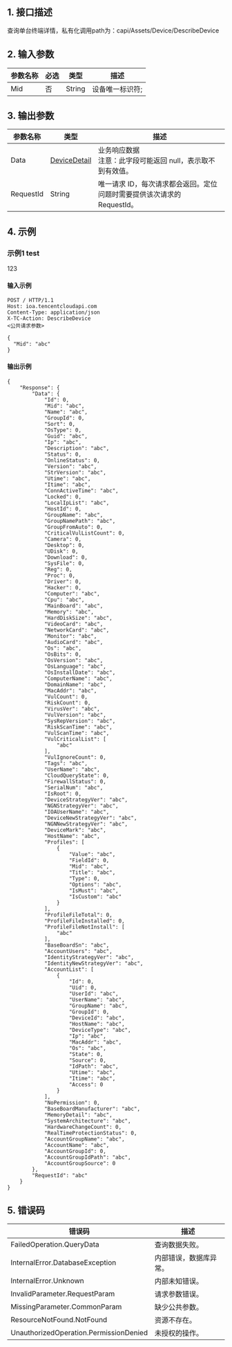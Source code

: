 ## 1. 接口描述




查询单台终端详情，私有化调用path为：capi/Assets/Device/DescribeDevice

## 2. 输入参数


| 参数名称 | 必选 | 类型 | 描述 |
|---------|---------|---------|---------|
| Mid | 否 | String | 设备唯一标识符; |

## 3. 输出参数

| 参数名称 | 类型 | 描述 |
|---------|---------|---------|
| Data | [DeviceDetail](/开放API/云规范接口/版本：2022-06-01/数据结构.md#DeviceDetail) | 业务响应数据<br/>注意：此字段可能返回 null，表示取不到有效值。|
| RequestId | String | 唯一请求 ID，每次请求都会返回。定位问题时需要提供该次请求的 RequestId。|

## 4. 示例

### 示例1 test

123

#### 输入示例

```
POST / HTTP/1.1
Host: ioa.tencentcloudapi.com
Content-Type: application/json
X-TC-Action: DescribeDevice
<公共请求参数>

{
  "Mid": "abc"
}
```

#### 输出示例

```
{
    "Response": {
        "Data": {
            "Id": 0,
            "Mid": "abc",
            "Name": "abc",
            "GroupId": 0,
            "Sort": 0,
            "OsType": 0,
            "Guid": "abc",
            "Ip": "abc",
            "Description": "abc",
            "Status": 0,
            "OnlineStatus": 0,
            "Version": "abc",
            "StrVersion": "abc",
            "Utime": "abc",
            "Itime": "abc",
            "ConnActiveTime": "abc",
            "Locked": 0,
            "LocalIpList": "abc",
            "HostId": 0,
            "GroupName": "abc",
            "GroupNamePath": "abc",
            "GroupFromAuto": 0,
            "CriticalVulListCount": 0,
            "Camera": 0,
            "Desktop": 0,
            "UDisk": 0,
            "Download": 0,
            "SysFile": 0,
            "Reg": 0,
            "Proc": 0,
            "Driver": 0,
            "Hacker": 0,
            "Computer": "abc",
            "Cpu": "abc",
            "MainBoard": "abc",
            "Memory": "abc",
            "HardDiskSize": "abc",
            "VideoCard": "abc",
            "NetworkCard": "abc",
            "Monitor": "abc",
            "AudioCard": "abc",
            "Os": "abc",
            "OsBits": 0,
            "OsVersion": "abc",
            "OsLanguage": "abc",
            "OsInstallDate": "abc",
            "ComputerName": "abc",
            "DomainName": "abc",
            "MacAddr": "abc",
            "VulCount": 0,
            "RiskCount": 0,
            "VirusVer": "abc",
            "VulVersion": "abc",
            "SysRepVersion": "abc",
            "RiskScanTime": "abc",
            "VulScanTime": "abc",
            "VulCriticalList": [
                "abc"
            ],
            "VulIgnoreCount": 0,
            "Tags": "abc",
            "UserName": "abc",
            "CloudQueryState": 0,
            "FirewallStatus": 0,
            "SerialNum": "abc",
            "IsRoot": 0,
            "DeviceStrategyVer": "abc",
            "NGNStrategyVer": "abc",
            "IOAUserName": "abc",
            "DeviceNewStrategyVer": "abc",
            "NGNNewStrategyVer": "abc",
            "DeviceMark": "abc",
            "HostName": "abc",
            "Profiles": [
                {
                    "Value": "abc",
                    "FieldId": 0,
                    "Mid": "abc",
                    "Title": "abc",
                    "Type": 0,
                    "Options": "abc",
                    "IsMust": "abc",
                    "IsCustom": "abc"
                }
            ],
            "ProfileFileTotal": 0,
            "ProfileFileInstalled": 0,
            "ProfileFileNotInstall": [
                "abc"
            ],
            "BaseBoardSn": "abc",
            "AccountUsers": "abc",
            "IdentityStrategyVer": "abc",
            "IdentityNewStrategyVer": "abc",
            "AccountList": [
                {
                    "Id": 0,
                    "Uid": 0,
                    "UserId": "abc",
                    "UserName": "abc",
                    "GroupName": "abc",
                    "GroupId": 0,
                    "DeviceId": "abc",
                    "HostName": "abc",
                    "DeviceType": "abc",
                    "Ip": "abc",
                    "MacAddr": "abc",
                    "Os": "abc",
                    "State": 0,
                    "Source": 0,
                    "IdPath": "abc",
                    "Utime": "abc",
                    "Itime": "abc",
                    "Access": 0
                }
            ],
            "NoPermission": 0,
            "BaseBoardManufacturer": "abc",
            "MemoryDetail": "abc",
            "SystemArchitecture": "abc",
            "HardwareChangeCount": 0,
            "RealTimeProtectionStatus": 0,
            "AccountGroupName": "abc",
            "AccountName": "abc",
            "AccountGroupId": 0,
            "AccountGroupIdPath": "abc",
            "AccountGroupSource": 0
        },
        "RequestId": "abc"
    }
}
```












## 5. 错误码


| 错误码 | 描述 |
|---------|---------|
| FailedOperation.QueryData | 查询数据失败。 |
| InternalError.DatabaseException | 内部错误，数据库异常。 |
| InternalError.Unknown | 内部未知错误。 |
| InvalidParameter.RequestParam | 请求参数错误。 |
| MissingParameter.CommonParam | 缺少公共参数。 |
| ResourceNotFound.NotFound | 资源不存在。 |
| UnauthorizedOperation.PermissionDenied | 未授权的操作。 |
